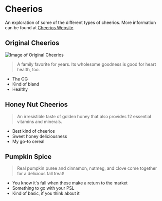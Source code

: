 # Cheerios
An exploration of some of the different types of cheerios. More information can be found at
[Cheerios Website](https://www.cheerios.com/products).

## Original Cheerios

![Image of Original Cheerios](https://github.com/mvill142/Cheerios/blob/master/original%20Cheerios.png)

> A family favorite for years. Its wholesome goodness is good for heart health, too.


* The OG
* Kind of bland
* Healthy

## Honey Nut Cheerios

> An irresistible taste of golden honey that also provides 12 essential vitamins and minerals.

* Best kind of cheerios
* Sweet honey deliciousness
* My go-to cereal

## Pumpkin Spice

>Real pumpkin puree and cinnamon, nutmeg, and clove come together for a delicious fall treat!

* You know it's fall when these make a return to the market
* Something to go with your PSL
* Kind of basic, if you think about it

